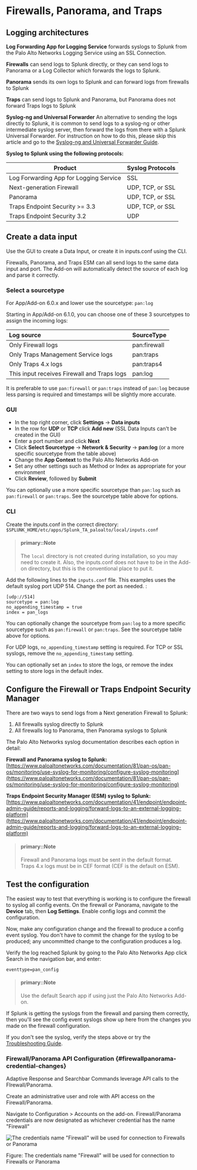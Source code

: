 # Firewalls, Panorama, and Traps

## Logging architectures

**Log Forwarding App for Logging Service** forwards syslogs to Splunk from the Palo Alto Networks Logging Service using an SSL Connection.

**Firewalls** can send logs to Splunk directly, or they can send logs to Panorama or a Log Collector which forwards the logs to Splunk.

**Panorama** sends its own logs to Splunk and can forward logs from firewalls to Splunk

**Traps** can send logs to Splunk and Panorama, but Panorama does not forward Traps logs to Splunk

**Syslog-ng and Universal Forwarder** An alternative to sending the logs directly to Splunk, it is common to send logs to a syslog-ng or other intermediate syslog server, then forward the logs from there with a Splunk Universal Forwarder. For instruction on how to do this, please skip this article and go to the [Syslog-ng and Universal Forwarder Guide](universal-forwarder.md).

**Syslog to Splunk using the following protocols:**

| Product | Syslog Protocols |
| --- | --- |
| Log Forwarding App for Logging Service | SSL |
| Next-generation Firewall | UDP, TCP, or SSL |
| Panorama | UDP, TCP, or SSL |
| Traps Endpoint Security &gt;= 3.3 | UDP, TCP, or SSL |
| Traps Endpoint Security 3.2 | UDP |

## Create a data input

Use the GUI to create a Data Input, or create it in inputs.conf using the CLI.

Firewalls, Panorama, and Traps ESM can all send logs to the same data input and port. The Add-on will automatically detect the source of each log and parse it correctly.

### Select a sourcetype

For App/Add-on 6.0.x and lower use the sourcetype: `pan:log`

Starting in App/Add-on 6.1.0, you can choose one of these 3 sourcetypes to assign the incoming logs:

| Log source | SourceType |
| :--- | :--- |
| Only Firewall logs | pan:firewall |
| Only Traps Management Service logs | pan:traps |
| Only Traps 4.x logs | pan:traps4 |
| This input receives Firewall and Traps logs | pan:log |

It is preferable to use `pan:firewall` or `pan:traps` instead of `pan:log` because less parsing is required and timestamps will be slightly more accurate.

### GUI

* In the top right corner, click **Settings** -&gt; **Data inputs**
* In the row for **UDP** or **TCP** click **Add new** \(SSL Data Inputs can't be created in the GUI\)
* Enter a port number and click **Next**
* Click **Select Sourcetype** -&gt; **Network & Security** -&gt; **pan:log** \(or a more specific sourcetype from the table above\)
* Change the **App Context** to the Palo Alto Networks Add-on
* Set any other settings such as Method or Index as appropriate for your environment
* Click **Review**, followed by **Submit**

You can optionally use a more specific sourcetype than `pan:log` such as `pan:firewall` or `pan:traps`. See the sourcetype table above for options.

### CLI

Create the inputs.conf in the correct directory:  
`$SPLUNK_HOME/etc/apps/Splunk_TA_paloalto/local/inputs.conf`

> #### primary::Note
>
> The `local` directory is not created during installation, so you may need to create it. Also, the inputs.conf does not have to be in the Add-on directory, but this is the conventional place to put it.

Add the following lines to the `inputs.conf` file. This examples uses the default syslog port UDP 514. Change the port as needed. :

```
[udp://514]
sourcetype = pan:log
no_appending_timestamp = true
index = pan_logs
```

You can optionally change the sourcetype from `pan:log` to a more specific sourcetype such as `pan:firewall` or `pan:traps`.  See the sourcetype table above for options.

For UDP logs, `no_appending_timestamp` setting is required. For TCP or SSL syslogs, remove the `no_appending_timestamp` setting.

You can optionally set an `index` to store the logs, or remove the index setting to store logs in the default index.

## Configure the Firewall or Traps Endpoint Security Manager

There are two ways to send logs from a Next generation Firewall to Splunk:

1. All firewalls syslog directly to Splunk
2. All firewalls log to Panorama, then Panorama syslogs to Splunk

The Palo Alto Networks syslog documentation describes each option in detail:

**Firewall and Panorama syslog to Splunk:**  
[https://www.paloaltonetworks.com/documentation/81/pan-os/pan-os/monitoring/use-syslog-for-monitoring/configure-syslog-monitoring](https://www.paloaltonetworks.com/documentation/81/pan-os/pan-os/monitoring/use-syslog-for-monitoring/configure-syslog-monitoring)

**Traps Endpoint Security Manager \(ESM\) syslog to Splunk:**  
[https://www.paloaltonetworks.com/documentation/41/endpoint/endpoint-admin-guide/reports-and-logging/forward-logs-to-an-external-logging-platform](https://www.paloaltonetworks.com/documentation/41/endpoint/endpoint-admin-guide/reports-and-logging/forward-logs-to-an-external-logging-platform)

> #### primary::Note
>
> Firewall and Panorama logs must be sent in the default format.  
> Traps 4.x logs must be in CEF format \(CEF is the default on ESM\).

## Test the configuration

The easiest way to test that everything is working is to configure the firewall to syslog all config events. On the firewall or Panorama, navigate to the **Device** tab, then **Log Settings**. Enable config logs and commit the configuration.

Now, make any configuration change and the firewall to produce a config event syslog. You don't have to commit the change for the syslog to be produced; any uncommitted change to the configuration produces a log.

Verify the log reached Splunk by going to the Palo Alto Networks App click Search in the navigation bar, and enter:

```
eventtype=pan_config
```

> #### primary::Note
>
> Use the default Search app if using just the Palo Alto Networks Add-on.

If Splunk is getting the syslogs from the firewall and parsing them correctly, then you'll see the config event syslogs show up here from the changes you made on the firewall configuration.

If you don't see the syslog, verify the steps above or try the [Troubleshooting Guide](troubleshoot.md).

### Firewall/Panorama API Configuration {#firewallpanorama-credential-changes}

Adaptive Response and Searchbar Commands leverage API calls to the FIrewall/Panorama. 

Create an administrative user and role with API access on the Firewall/Panorama.

Navigate to Configuration &gt; Accounts on the add-on. Firewall/Panorama credentials are now designated as whichever credential has the name "Firewall"

![](https://splunk.paloaltonetworks.com/assets/firewall-credentials.png "The credentials name &quot;Firewall&quot; will be used for connection to Firewalls or Panorama")

Figure: The credentials name "Firewall" will be used for connection to Firewalls or Panorama


